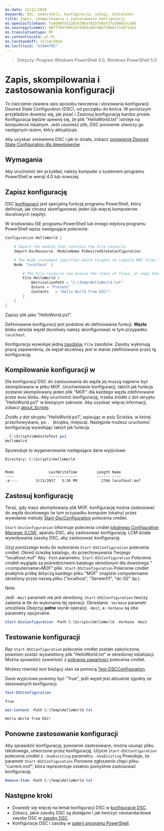 ```yaml
---
ms.date: 12/12/2018
keywords: DSC, powershell, konfiguracja, usługi, Instalator
title: Zapis, skompilowania i zastosowania konfiguracji
ms.openlocfilehash: fa4d98fd12202439ba7025fd8af3fa398653ca05
ms.sourcegitcommit: 00ff76d7d9414fe585c04740b739b9cf14d711e1
ms.translationtype: MT
ms.contentlocale: pl-PL
ms.lasthandoff: 12/14/2018
ms.locfileid: "53404795"
---
```

> Dotyczy: Program Windows PowerShell 4.0, Windows PowerShell 5.0

# <a name="write-compile-and-apply-a-configuration"></a>Zapis, skompilowania i zastosowania konfiguracji

To ćwiczenie zawiera opis sposobu tworzenia i stosowania konfiguracji Desired State Configuration (DSC), od początku do końca.
W poniższym przykładzie dowiesz się, jak pisać i Zastosuj konfigurację bardzo proste. Konfiguracja będzie upewnij się, że plik "HelloWorld.txt" istnieje na komputerze lokalnym. Jeśli usuniesz plik, DSC ponownie utworzy go następnym razem, który aktualizuje.

Aby uzyskać omówienie DSC i jak to działa, zobacz [omówienie Desired State Configuration dla deweloperów](../overview/overview.md).

## <a name="requirements"></a>Wymagania

Aby uruchomić ten przykład, należy komputer z systemem programu PowerShell w wersji 4.0 lub nowszej.

## <a name="write-the-configuration"></a>Zapisz konfigurację

DSC [konfiguracji](configurations.md) jest specjalną funkcję programu PowerShell, który definiuje, jak chcesz skonfigurować jeden lub więcej komputerów docelowych (węzły).

W środowisku ISE programu PowerShell lub innego edytora programu PowerShell wpisz następujące polecenie:

```powershell
Configuration HelloWorld {

    # Import the module that contains the File resource.
    Import-DscResource -ModuleName PsDesiredStateConfiguration

    # The Node statement specifies which targets to compile MOF files for, when this configuration is executed.
    Node 'localhost' {

        # The File resource can ensure the state of files, or copy them from a source to a destination with persistent updates.
        File HelloWorld {
            DestinationPath = "C:\Temp\HelloWorld.txt"
            Ensure = "Present"
            Contents   = "Hello World from DSC!"
        }
    }
}
```

Zapisz plik jako "HelloWorld.ps1".

Definiowanie konfiguracji jest podobne do definiowania funkcji. **Węzła** bloku określa węzeł docelowy należy skonfigurować w tym przypadku `localhost`.

Konfiguracja wywołuje jedną [zasobów](../resources/resources.md), `File` zasobów. Zasoby wykonują pracę zapewnienia, że węzeł docelowy jest w stanie zdefiniowane przez tą konfigurację.

## <a name="compile-the-configuration"></a>Kompilowanie konfiguracji w

Dla konfiguracji DSC do zastosowania do węzła jej muszą najpierw być skompilowane w pliku MOF.
Uruchamianie konfiguracji, takich jak funkcja zostanie skompilowany jeden plik "MOF" dla każdego węzła zdefiniowane przez `Node` bloku.
Aby uruchomić konfigurację, trzeba *źródła z dot* skryptu "HelloWorld.ps1" w bieżącym zakresie.
Aby uzyskać więcej informacji, zobacz [about_Scripts](/powershell/module/microsoft.powershell.core/about/about_scripts?view=powershell-6#script-scope-and-dot-sourcing).

*Źródło z dot* skryptu "HelloWorld.ps1", wpisując w polu Ścieżka, w której przechowywane, po `. ` (kropka, miejsca). Następnie możesz uruchomić konfigurację wywołując takich jak funkcja.

```powershell
. C:\Scripts\WebsiteTest.ps1
HelloWolrd
```

Spowoduje to wygenerowanie następujące dane wyjściowe:

```output
Directory: C:\Scripts\HelloWorld


Mode                LastWriteTime         Length Name
----                -------------         ------ ----
-a----        3/13/2017   5:20 PM           2746 localhost.mof
```

## <a name="apply-the-configuration"></a>Zastosuj konfigurację

Teraz, gdy masz skompilowany plik MOF, konfigurację można zastosować do węzła docelowego (w tym przypadku komputer lokalny) przez wywołanie metody [Start-DscConfiguration](/powershell/module/psdesiredstateconfiguration/start-dscconfiguration) polecenia cmdlet.

`Start-DscConfiguration` Informuje polecenia cmdlet [lokalnego Configuration Manager (LCM)](../managing-nodes/metaConfig.md), aparatu DSC, aby zastosować konfigurację.
LCM działa wywoływania zasoby DSC, aby zastosować konfigurację.

Użyj poniższego kodu do wykonania `Start-DSCConfiguration` polecenia cmdlet. Określ ścieżkę katalogu, do przechowywania Twojego "localhost.mof" Aby `-Path` parametru. `Start-DSCConfiguration` Polecenia cmdlet wygląda za pośrednictwem katalogu określonym dla dowolnego "\<computername\>MOF" pliki. `Start-DSCConfiguration` Polecenie cmdlet podejmie próbę dotyczą każdego pliku "MOF" znajdzie computername określony przez nazwę pliku ("localhost", "Serwer01", "dc-02" itp.).

> [!NOTE]
> Jeśli `-Wait` parametr nie jest określony, `Start-DSCConfiguration` tworzy zadania w tle do wykonania tej operacji. Określanie `-Verbose` parametr umożliwia Obejrzyj **pełne** wynik operacji. `-Wait`, a `-Verbose` są oba parametry opcjonalne.

```powershell
Start-DscConfiguration -Path C:\Scripts\HelloWorld -Verbose -Wait
```

## <a name="test-the-configuration"></a>Testowanie konfiguracji

Raz `Start-DSCConfiguration` polecenie cmdlet zostało zakończone, powinien zostać wyświetlony plik "HelloWorld.txt" w określonej lokalizacji. Można sprawdzić zawartość z [pobrania zawartości](/powershell/module/microsoft.powershell.management/get-content) polecenia cmdlet.

Możesz również *test* bieżący stan za pomocą [Test-DSCConfiguration](/powershell/module/psdesiredstateconfiguration/Test-DSCConfiguration).

Dane wyjściowe powinny być "True", jeśli węzeł jest aktualnie zgodny ze stosowanych konfiguracji.

```powershell
Test-DSCConfiguration
```

```output
True
```

```powershell
Get-Content -Path C:\Temp\HelloWorld.txt
```

```output
Hello World from DSC!
```

## <a name="re-applying-the-configuration"></a>Ponowne zastosowanie konfiguracji

Aby sprawdzić konfigurację, ponownie zastosowane, można usunąć pliku tekstowego, utworzone przez konfigurację. Użycie `Start-DSCConfiguration` polecenia cmdlet z `-UseExisting` parametru. `-UseExisting` Powoduje, że parametr `Start-DSCConfiguration` Ponowne zgłoszenie chęci pliku "current.mof", która reprezentuje ostatnio pomyślnie zastosować konfigurację.

```powershell
Remove-Item -Path C:\Temp\HelloWorld.txt
```

## <a name="next-steps"></a>Następne kroki

- Dowiedz się więcej na temat konfiguracji DSC w [konfiguracje DSC](configurations.md).
- Zobacz, jakie zasoby DSC są dostępne i jak tworzyć niestandardowe zasoby DSC w [zasoby DSC](../resources/resources.md).
- Konfiguracje DSC i zasoby w [galerii programu PowerShell](https://www.powershellgallery.com/).
